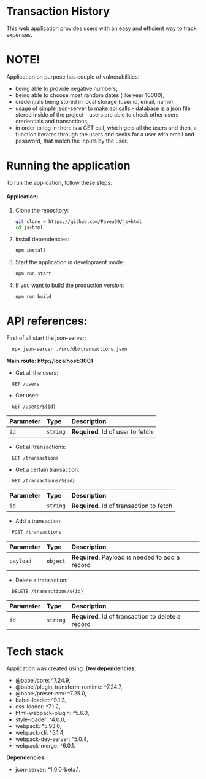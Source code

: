 # Transaction History

This web application provides users with an easy and efficient way to track expenses.

# NOTE!

Application on purpose has couple of vulnerabilities:
- being able to provide negative numbers,
- being able to choose most random dates (like year 10000),
- credentials being stored in local storage (user id, email, name),
- usage of simple json-server to make api calls - database is a json file stored inside of the project - users are able to check other users credentials and transactions,
- in order to log in there is a GET call, which gets all the users and then, a function iterates through the users and seeks for a user with email and password, that match the inputs by the user.


# Running the application

To run the application, follow these steps:

#### Application:

1. Clone the repository:
    ```bash
    git clone = https://github.com/Paveu99/js+html
    cd js+html
    ```

2. Install dependencies:
    ```bash
    npm install
    ```

3. Start the application in development mode:
    ```bash
    npm run start
    ```

4. If you want to build the production version:
    ```bash
    npm run build
    ```

# API references:

First of all start the json-server:
```bash
  npx json-server ./src/db/transactions.json
```
**Main route: http://localhost:3001**

- Get all the users:

```http
  GET /users
```

- Get user:

```http
  GET /users/${id}
```

| Parameter | Type     | Description                       |
| :-------- | :------- | :-------------------------------- |
| `id`      | `string` | **Required**. Id of user to fetch |

- Get all transactions:

```http
  GET /transactions
```

- Get a certain transaction:

```http
  GET /transactions/${id}
```

| Parameter | Type     | Description                              |
| :-------- | :------- | :--------------------------------------- |
| `id`      | `string` | **Required**. Id of transaction to fetch |

- Add a transaction:

```http
  POST /transactions
```

| Parameter | Type     | Description                                     |
| :-------- | :------- | :---------------------------------------------- |
| `payload` | `object` | **Required**. Payload is needed to add a record |

- Delete a transaction:

```http
  DELETE /transactions/${id}
```

| Parameter | Type     | Description                                        |
| :-------- | :------- | :------------------------------------------------- |
| `id`      | `string` | **Required**. Id of transaction to delete a record |

# Tech stack
Application was created using:
**Dev dependencies**:
- @babel/core: ^7.24.9,
- @babel/plugin-transform-runtime: ^7.24.7,
- @babel/preset-env: ^7.25.0,
- babel-loader: ^9.1.3,
- css-loader: ^7.1.2,
- html-webpack-plugin: ^5.6.0,
- style-loader: ^4.0.0,
- webpack: ^5.93.0,
- webpack-cli: ^5.1.4,
- webpack-dev-server: ^5.0.4,
- webpack-merge: ^6.0.1.

**Dependencies**:
- json-server: ^1.0.0-beta.1.